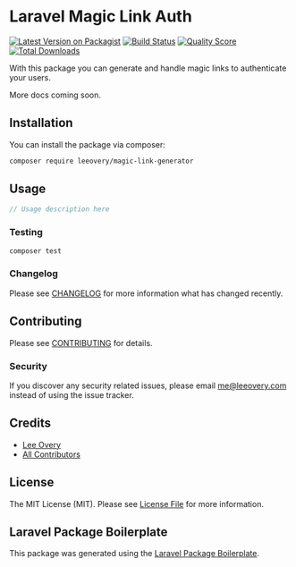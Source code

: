 # Laravel Magic Link Auth

[![Latest Version on Packagist](https://img.shields.io/packagist/v/leeovery/magic-link-generator.svg?style=flat-square)](https://packagist.org/packages/leeovery/magic-link-generator)
[![Build Status](https://img.shields.io/travis/leeovery/magic-link-generator/master.svg?style=flat-square)](https://travis-ci.org/leeovery/magic-link-generator)
[![Quality Score](https://img.shields.io/scrutinizer/g/leeovery/magic-link-generator.svg?style=flat-square)](https://scrutinizer-ci.com/g/leeovery/magic-link-generator)
[![Total Downloads](https://img.shields.io/packagist/dt/leeovery/magic-link-generator.svg?style=flat-square)](https://packagist.org/packages/leeovery/magic-link-generator)

With this package you can generate and handle magic links to authenticate your users.

More docs coming soon.

## Installation

You can install the package via composer:

```bash
composer require leeovery/magic-link-generator
```

## Usage

``` php
// Usage description here
```

### Testing

``` bash
composer test
```

### Changelog

Please see [CHANGELOG](CHANGELOG.md) for more information what has changed recently.

## Contributing

Please see [CONTRIBUTING](CONTRIBUTING.md) for details.

### Security

If you discover any security related issues, please email me@leeovery.com instead of using the issue tracker.

## Credits

- [Lee Overy](https://github.com/leeovery)
- [All Contributors](../../contributors)

## License

The MIT License (MIT). Please see [License File](LICENSE.md) for more information.

## Laravel Package Boilerplate

This package was generated using the [Laravel Package Boilerplate](https://laravelpackageboilerplate.com).
